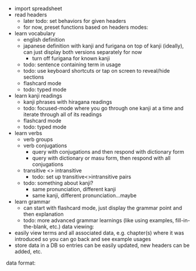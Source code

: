 - import spreadsheet
- read headers
  - later todo: set behaviors for given headers
  - for now, preset functions based on headers
modes:
- learn vocabulary
  - english definition
  - japanese definition with kanji and furigana on top of kanji (ideally), can just display both versions separately for now
      - turn off furigana for known kanji
  - todo: sentence containing term in usage
  - todo: use keyboard shortcuts or tap on screen to reveal/hide sections
  - flashcard mode
  - todo: typed mode
- learn kanji readings
  - kanji phrases with hiragana readings
  - todo: focused-mode where you go through one kanji at a time and iterate through all of its readings
  - flashcard mode
  - todo: typed mode
- learn verbs
  - verb groups
  - verb conjugations
    - query with conjugations and then respond with dictionary form
    - query with dictionary or masu form, then respond with all conjugations
  - transitive <> intransitive
    - todo: set up transitive<>intransitive pairs
  - todo: something about kanji?
    - same pronunciation, different kanji
    - same kanji, different pronunciation...maybe
- learn grammar
  - can start with flashcard mode, just display the grammar point and then explanation
  - todo: more advanced grammar learnings (like using examples, fill-in-the-blank, etc.)
data viewing:
- easily view terms and all associated data, e.g. chapter(s) where it was introduced so you can go back and see example usages
- store data in a DB so entries can be easily updated, new headers can be added, etc.

data format:

